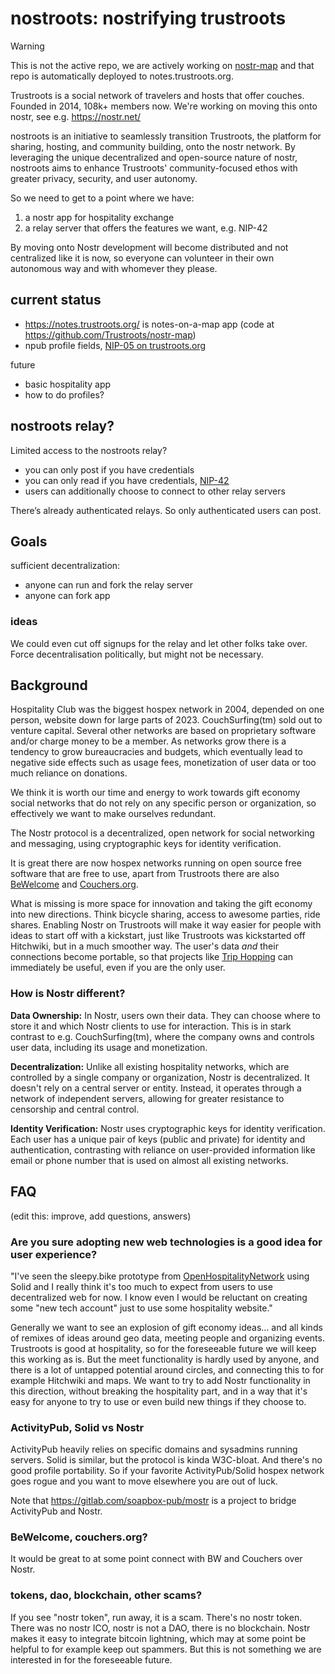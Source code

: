 # nostroots: nostrifying trustroots

> [!WARNING]
> This is not the active repo, we are actively working on [nostr-map](https://github.com/Trustroots/nostr-map) and that repo is automatically deployed to notes.trustroots.org.

Trustroots is a social network of travelers and hosts that offer couches. Founded in 2014, 108k+ members now.  We're working on moving this onto nostr, see e.g. https://nostr.net/

nostroots is an initiative to seamlessly transition Trustroots, the platform for sharing, hosting, and community building, onto the nostr network. By leveraging the unique decentralized and open-source nature of nostr, nostroots aims to enhance Trustroots' community-focused ethos with greater privacy, security, and user autonomy.

So we need to get to a point where we have:

1. a nostr app for hospitality exchange
2. a relay server that offers the features we want, e.g. NIP-42

By moving onto Nostr development will become distributed and not centralized like it is now, so everyone can volunteer in their own autonomous way and with whomever they please.


## current status

- https://notes.trustroots.org/ is notes-on-a-map app (code at https://github.com/Trustroots/nostr-map)
- npub profile fields, [NIP-05 on trustroots.org](https://github.com/Trustroots/trustroots/issues/2692)


future 
- basic hospitality app
- how to do profiles?


## nostroots relay?

Limited access to the nostroots relay?

- you can only post if you have credentials
- you can only read if you have credentials, [NIP-42](https://github.com/Trustroots/nostroots/issues/9)
- users can additionally choose to connect to other relay servers


There’s already authenticated relays. So only authenticated users can post.


## Goals

sufficient decentralization:
- anyone can run and fork the relay server
- anyone can fork app


### ideas

We could even cut off signups for the relay and let other folks take over. Force decentralisation politically, but might not be necessary.



## Background

Hospitality Club was the biggest hospex network in 2004, depended on one person, website down for large parts of 2023. CouchSurfing(tm) sold out to venture capital. Several other networks are based on proprietary software and/or charge money to be a member.   As networks grow there is a tendency to grow bureaucracies and budgets, which eventually lead to negative side effects such as usage fees, monetization of user data or too much reliance on donations.

We think it is worth our time and energy to work towards gift economy social networks that do not rely on any specific person or organization, so effectively we want to make ourselves redundant. 

The Nostr protocol is a decentralized, open network for social networking and messaging, using cryptographic keys for identity verification.

It is great there are now hospex networks running on open source free software that are free to use, apart from Trustroots there are also [BeWelcome](https://www.bewelcome.org/) and [Couchers.org](https://www.couchers.org/).

What is missing is more space for innovation and taking the gift economy into new directions.  Think bicycle sharing, access to awesome parties, ride shares.  Enabling Nostr on Trustroots will make it way easier for people with ideas to start off with a kickstart, just like Trustroots was kickstarted off Hitchwiki, but in a much smoother way.  The user's data *and* their connections become portable, so that projects like [Trip Hopping](https://www.triphopping.com/) can immediately be useful, even if you are the only user.


### How is Nostr different?

**Data Ownership:** In Nostr, users own their data. They can choose where to store it and which Nostr clients to use for interaction. This is in stark contrast to e.g. CouchSurfing(tm), where the company owns and controls user data, including its usage and monetization.

**Decentralization:** Unlike all existing hospitality networks, which are controlled by a single company or organization, Nostr is decentralized. It doesn't rely on a central server or entity. Instead, it operates through a network of independent servers, allowing for greater resistance to censorship and central control.

**Identity Verification:** Nostr uses cryptographic keys for identity verification. Each user has a unique pair of keys (public and private) for identity and authentication, contrasting with reliance on user-provided information like email or phone number that is used on almost all existing networks.



## FAQ

(edit this: improve, add questions, answers)

### Are you sure adopting new web technologies is a good idea for user experience?

"I've seen the sleepy.bike prototype from [OpenHospitalityNetwork](https://github.com/OpenHospitalityNetwork)  using Solid and I really think it's too much to expect from users to use decentralized web for now. I know even I would be reluctant on creating some "new tech account" just to use some hospitality website."

Generally we want to see an explosion of gift economy ideas… and all kinds of remixes of ideas around geo data, meeting people and organizing events.  Trustroots is good at hospitality, so for the foreseeable future we will keep this working as is. But the meet functionality is hardly used by anyone, and there is a lot of untapped potential around circles, and connecting this to for example Hitchwiki and maps.  We want to try to add Nostr functionality in this direction, without breaking the hospitality part, and in a way that it's easy for anyone to try to use or even build new things if they choose to.


### ActivityPub, Solid vs Nostr

ActivityPub heavily relies on specific domains and sysadmins running servers. Solid is similar, but the protocol is kinda W3C-bloat.  And there's no good profile portability.  So if your favorite ActivityPub/Solid hospex network goes rogue and you want to move elsewhere you are out of luck.

Note that https://gitlab.com/soapbox-pub/mostr is a project to bridge ActivityPub and Nostr.


### BeWelcome, couchers.org?

It would be great to at some point connect with BW and Couchers over Nostr.


### tokens, dao, blockchain, other scams?

If you see "nostr token", run away, it is a scam. There's no nostr token. There was no nostr ICO, nostr is not a DAO, there is no blockchain. Nostr makes it easy to integrate bitcoin lightning, which may at some point be helpful to for example keep out spammers. But this is not something we are interested in for the foreseeable future.


